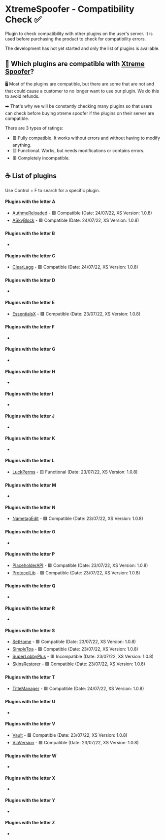 # XtremeSpoofer - Compatibility Check ✅
Plugin to check compatibility with other plugins on the user's server. It is used before purchasing the product to check for compatibility errors.

The development has not yet started and only the list of plugins is available.

## 🤔 Which plugins are compatible with [Xtreme Spoofer](https://xtreme.red/resources/resource/6--xtreme-spoofer--/)?
🖥️ Most of the plugins are compatible, but there are some that are not and that could cause a customer to no longer want to use our plugin. We do this to avoid refunds.

➡️ That's why we will be constantly checking many plugins so that users can check before buying xtreme spoofer if the plugins on their server are compatible.

There are 3 types of ratings:
- 🟩 Fully compatible. It works without errors and without having to modify anything.
- 🟨 Functional. Works, but needs modifications or contains errors.
- 🟥 Completely incompatible.

## ☕ List of plugins

Use Control + F to search for a specific plugin.

#### Plugins with the letter A
- [AuthmeReloaded](https://www.spigotmc.org/resources/clearlagg.68271/) - 🟩 Compatible (Date: 24/07/22, XS Version: 1.0.8)
- [ASkyBlock](https://www.spigotmc.org/resources/askyblock.1220/) - 🟩 Compatible (Date: 24/07/22, XS Version: 1.0.8)
#### Plugins with the letter B
-
#### Plugins with the letter C
- [ClearLagg](https://www.spigotmc.org/resources/clearlagg.68271/) - 🟩 Compatible (Date: 24/07/22, XS Version: 1.0.8)
#### Plugins with the letter D
-
#### Plugins with the letter E
- [EssentialsX](https://essentialsx.net/) - 🟩 Compatible (Date: 23/07/22, XS Version: 1.0.8)
#### Plugins with the letter F
-
#### Plugins with the letter G
-
#### Plugins with the letter H
-
#### Plugins with the letter I
-
#### Plugins with the letter J
-
#### Plugins with the letter K
-
#### Plugins with the letter L
- [LuckPerms](https://luckperms.net/) - 🟨 Functional (Date: 23/07/22, XS Version: 1.0.8)
#### Plugins with the letter M
-
#### Plugins with the letter N
- [NametagEdit](https://github.com/sgtcaze/NametagEdit) - 🟩 Compatible (Date: 23/07/22, XS Version: 1.0.8)
#### Plugins with the letter O
-
#### Plugins with the letter P
- [PlaceholderAPI](https://github.com/PlaceholderAPI/PlaceholderAPI) - 🟩 Compatible (Date: 23/07/22, XS Version: 1.0.8)
- [ProtocolLib](https://github.com/dmulloy2/ProtocolLib/) - 🟩 Compatible (Date: 23/07/22, XS Version: 1.0.8)
#### Plugins with the letter Q
-
#### Plugins with the letter R
-
#### Plugins with the letter S
- [SetHome](https://www.spigotmc.org/resources/set-home.32748/) - 🟩 Compatible (Date: 23/07/22, XS Version: 1.0.8)
- [SimpleTpa](https://www.spigotmc.org/resources/simple-tpa.64270/) - 🟩 Compatible (Date: 23/07/22, XS Version: 1.0.8)
- [SuperLobbyPlus](https://www.spigotmc.org/resources/superlobbyplus-advanced-lobby-animated-scoreboard-chat-commands-abandoned.43816/) - 🟥 Incompatible (Date: 23/07/22, XS Version: 1.0.8)
- [SkinsRestorer](https://skinsrestorer.net/) - 🟩 Compatible (Date: 23/07/22, XS Version: 1.0.8)
#### Plugins with the letter T
- [TitleManager](https://www.spigotmc.org/resources/titlemanager.1049/) - 🟩 Compatible (Date: 24/07/22, XS Version: 1.0.8)
#### Plugins with the letter U
-
#### Plugins with the letter V
- [Vault](https://github.com/milkbowl/Vault) - 🟩 Compatible (Date: 23/07/22, XS Version: 1.0.8)
- [ViaVersion](https://viaversion.com/) - 🟩 Compatible (Date: 23/07/22, XS Version: 1.0.8)
#### Plugins with the letter W
-
#### Plugins with the letter X
-
#### Plugins with the letter Y
-
#### Plugins with the letter Z
-
